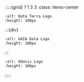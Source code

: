 :::::{grid} 1 1 3 3
:class: items-center

```{image} https://gitlab.ifremer.fr/odatis-public/vre/config/raw/main/logos/logo_data_terra-transparent.svg
:alt: Data Terra Logo
:height: 100px
````

:::{div}
```{image} https://gitlab.ifremer.fr/odatis-public/vre/config/raw/main/logos/logo_gaia_data-transparent.svg
:alt: GAIA Data Logo
:height: 100px
```
:::

```{image} https://gitlab.ifremer.fr/odatis-public/vre/config/raw/main/logos/logo_odatis-transparent.svg
:alt: Odatis Logo
:height: 100px
```

:::::